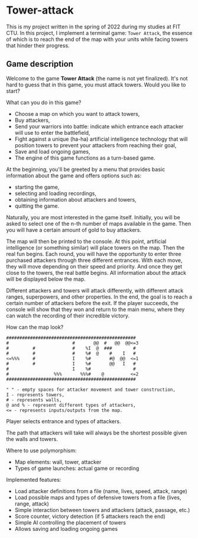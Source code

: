 # Tower-attack
This is my project written in the spring of 2022 during my studies at FIT CTU. In this project, I implement a terminal game: `Tower Attack`, the essence of which is to reach the end of the map with your units while facing towers that hinder their progress.

## Game description
Welcome to the game **Tower Attack** (the name is not yet finalized). It's not hard to guess that in this game, you must attack towers. Would you like to start?

What can you do in this game?

* Choose a map on which you want to attack towers,
* Buy attackers,
* Send your warriors into battle: indicate which entrance each attacker will use to enter the battlefield,
* Fight against a unique (ha-ha) artificial intelligence technology that will position towers to prevent your attackers from reaching their goal,
* Save and load ongoing games,
* The engine of this game functions as a turn-based game.

At the beginning, you'll be greeted by a menu that provides basic information about the game and offers options such as:
* starting the game, 
* selecting and loading recordings, 
* obtaining information about attackers and towers,
* quitting the game. 

Naturally, you are most interested in the game itself. Initially, you will be asked to select one of the n-th number of maps available in the game. Then you will have a certain amount of gold to buy attackers.

The map will then be printed to the console. At this point, artificial intelligence (or something similar) will place towers on the map. Then the real fun begins. Each round, you will have the opportunity to enter three purchased attackers through three different entrances. With each move, they will move depending on their speed and priority. And once they get close to the towers, the real battle begins. All information about the attack will be displayed below the map.

Different attackers and towers will attack differently, with different attack ranges, superpowers, and other properties. In the end, the goal is to reach a certain number of attackers before the exit. If the player succeeds, the console will show that they won and return to the main menu, where they can watch the recording of their incredible victory.

How can the map look?

``` plaintext
#################################################
#                        #       @@  #   @@  @@<=3
#         #              #    %I  @  ###        #
#         #              #    %#  @    #    I   #
<=%%%     #              I    %#       #@  @@  <=1
#         #              I    %#       @@   I   #
#                        I    %#                #
#                 %%%       %%%#    @          <=2
#################################################

" " - empty spaces for attacker movement and tower construction,
I - represents towers,
# - represents walls,
@ and % - represent different types of attackers,
<= - represents inputs/outputs from the map.
```

Player selects entrance and types of attackers.

The path that attackers will take will always be the shortest possible given the walls and towers.

Where to use polymorphism:

* Map elements: wall, tower, attacker
* Types of game launches: actual game or recording

Implemented features:

* Load attacker definitions from a file (name, lives, speed, attack, range)
* Load possible maps and types of defensive towers from a file (lives, range, attack)
* Simple interaction between towers and attackers (attack, passage, etc.)
* Score counter, victory detection (if 5 attackers reach the end)
* Simple AI controlling the placement of towers
* Allows saving and loading ongoing games
